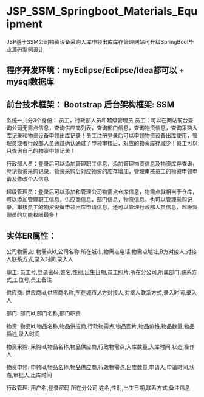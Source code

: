 # JSP_SSM_Springboot_Materials_Equipment
JSP基于SSM公司物资设备采购入库申领出库库存管理网站可升级SpringBoot毕业源码案例设计
## 程序开发环境：myEclipse/Eclipse/Idea都可以 + mysql数据库
## 前台技术框架： Bootstrap  后台架构框架: SSM
系统一共分3个身份： 员工，行政部人员和超级管理员
员工：可以在网站前台查询公司无需点信息，查询供应商列表，查询部门信息，查询物资信息，查询采购入库记录和物资设备申领出库记录！员工注册登录后可以申领物资设备出库使用，管理员或者行政部人员通过确认通过了申领审核后，对应的物资库存减少！员工可以只查询自己的物资申领记录！

行政部人员：登录后可以添加管理职工信息，添加管理物资信息及物资库存查询，登记物资采购记录，物资采购后对应物资的库存增加，管理审核员工的物资申领申请及修改个人信息

超级管理员：登录后可以添加和管理公司物需点仓库信息，物需点就相当于仓库，可以添加管理职工信息，供应商信息，部门信息，物资信息，也可以管理采购记录，审核员工的物资设备申领出库申请信息，还可以管理行政部人员信息，超级管理员的功能权限最多！
## 实体ER属性：
公司物需点: 物需点id,公司名称,所在城市,物需点电话,物需点地址,B方对接人,对接人联系方式,录入时间,录入人

职工: 员工号,登录密码,姓名,性别,出生日期,员工照片,所在分公司,所属部门,联系方式,工位号,员工备注

供应商: 供应商id,供应商名称,所在城市,A方对接人,对接人联系方式,录入时间,录入人

部门: 部门id,部门名称,部门职责

物资: 物品id,物品名称,物品供应商,行政物需点,物品图片,物品价格,物品数量,物品描述,录入时间

物资采购: 采购id,物品名称,物品供应商,行政物需点,入库数量,入库时间,状态,操作人

物资申领: 申领id,物品名称,物品供应商,行政物需点,出库数量,申请人,申请时间,状态,审批人,出库时间

行政管理: 用户名,登录密码,所在分公司,姓名,性别,出生日期,联系方式,备注信息
